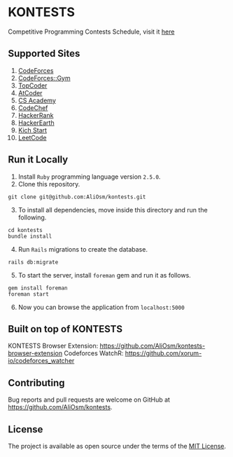# KONTESTS
Competitive Programming Contests Schedule, visit it [here](https://kontests.net)

## Supported Sites

1. [CodeForces](https://codeforces.com)
2. [CodeForces::Gym](https://codeforces.com/gyms)
3. [TopCoder](https://topcoder.com)
4. [AtCoder](https://atcoder.jp)
5. [CS Academy](https://csacademy.com)
6. [CodeChef](https://codechef.com)
7. [HackerRank](https://hackerrank.com)
8. [HackerEarth](https://www.hackerearth.com)
9. [Kich Start](https://codingcompetitions.withgoogle.com/kickstart)
10. [LeetCode](https://leetcode.com)

## Run it Locally

1. Install `Ruby` programming language version `2.5.0`.
2. Clone this repository.
```
git clone git@github.com:AliOsm/kontests.git
```
3. To install all dependencies, move inside this directory and run the following.
```
cd kontests
bundle install
```
4. Run `Rails` migrations to create the database.
```
rails db:migrate
```
5. To start the server, install `foreman` gem and run it as follows.
```
gem install foreman
foreman start
```
6. Now you can browse the application from `localhost:5000`

## Built on top of KONTESTS
KONTESTS Browser Extension: https://github.com/AliOsm/kontests-browser-extension
Codeforces WatchR: https://github.com/xorum-io/codeforces_watcher

## Contributing
Bug reports and pull requests are welcome on GitHub at https://github.com/AliOsm/kontests.

## License
The project is available as open source under the terms of the [MIT License](https://opensource.org/licenses/MIT).
